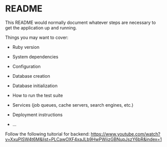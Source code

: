 # README

This README would normally document whatever steps are necessary to get the
application up and running.

Things you may want to cover:

* Ruby version

* System dependencies

* Configuration

* Database creation

* Database initialization

* How to run the test suite

* Services (job queues, cache servers, search engines, etc.)

* Deployment instructions

* ...

Follow the following tuitorial for backend: 
https://www.youtube.com/watch?v=XxuPlSW4t6M&list=PLCawOXF4xaJLb9HwPWiizGBNupJszY6bR&index=1
